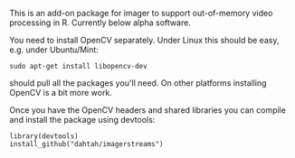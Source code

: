 This is an add-on package for imager to support out-of-memory video processing in R. Currently below alpha software.

You need to install OpenCV separately. Under Linux this should be easy, e.g. under Ubuntu/Mint:

	sudo apt-get install libopencv-dev

should pull all the packages you'll need. On other platforms installing OpenCV is a bit more work. 

Once you have the OpenCV headers and shared libraries you can compile and install the package using devtools:

	library(devtools)
	install_github("dahtah/imagerstreams")

